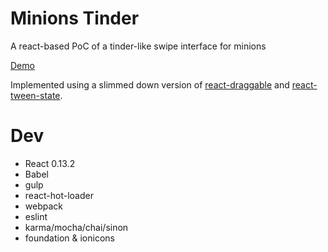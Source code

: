 # Minions Tinder

A react-based PoC of a tinder-like swipe interface for minions

[Demo](https://zupzup.github.io/minions-tinder)

Implemented using a slimmed down version of [react-draggable](https://github.com/mzabriskie/react-draggable)
and [react-tween-state](https://github.com/chenglou/react-tween-state).

# Dev

* React 0.13.2
* Babel
* gulp
* react-hot-loader
* webpack
* eslint
* karma/mocha/chai/sinon
* foundation & ionicons
